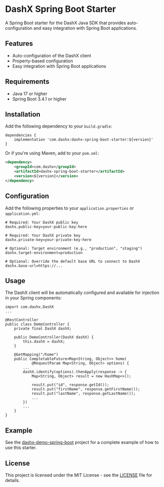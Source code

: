 # DashX Spring Boot Starter

A Spring Boot starter for the DashX Java SDK that provides auto-configuration and easy integration with Spring Boot applications.

## Features

- Auto-configuration of the DashX client
- Property-based configuration
- Easy integration with Spring Boot applications

## Requirements

- Java 17 or higher
- Spring Boot 3.4.1 or higher

## Installation

Add the following dependency to your `build.gradle`:

```
dependencies {
    implementation 'com.dashx:dashx-spring-boot-starter:${version}'
}
```

Or if you're using Maven, add to your `pom.xml`:

```xml
<dependency>
    <groupId>com.dashx</groupId>
    <artifactId>dashx-spring-boot-starter</artifactId>
    <version>${version}</version>
</dependency>
```

## Configuration

Add the following properties to your `application.properties` or `application.yml`:

```properties
# Required: Your DashX public key
dashx.public-key=your-public-key-here

# Required: Your DashX private key
dashx.private-key=your-private-key-here

# Optional: Target environment (e.g., "production", "staging")
dashx.target-environment=production

# Optional: Override the default base URL to connect to DashX
dashx.base-url=https://...
```

## Usage

The DashX client will be automatically configured and available for injection in your Spring components:

```
import com.dashx.DashX
...

@RestController
public class DemoController {
    private final DashX dashX;

    public DemoController(DashX dashX) {
        this.dashX = dashX;
    }

    @GetMapping("/home")
    public CompletableFuture<Map<String, Object>> home(
            @RequestParam Map<String, Object> options) {
        ...
        dashX.identify(options).thenApply(response -> {
            Map<String, Object> result = new HashMap<>();

            result.put("id", response.getId());
            result.put("firstName", response.getFirstName());
            result.put("lastName", response.getLastName());
            ...
        })
        ...
    }
}
```

## Example

See the [dashx-demo-spring-boot](../dashx-demo-spring-boot) project for a complete example of how to use this starter.

## License

This project is licensed under the MIT License - see the [LICENSE](../LICENSE) file for details.
